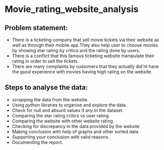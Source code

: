# Movie_rating_website_analysis
## Problem statement:
- There is a ticketing company that sell movie tickets via their website as well as through their mobile app.They also help user to choose movies by showing star rating by critics and the rating done by users.
- There is a conflict that this famous ticketing website manipulate their rating in order to sell the tickets.
- There are many complaints by customers that they actually did'nt have the good experience with movies having high rating on the website.
## Steps to analyse the data:
- scrapping the data from the website.
- Using python libraries to organise and explore the data.
- Check for null and absurd values if any in the dataset.
- Comparing the star rating critics vs user rating.
- Comparing the website with other website rating.
- Checking for discrepancy in the data provided by the website
- Making conclusion with help of graphs and other sorted data.
- Supporting your conclusion with valid reasons.
- Documenting the report.

